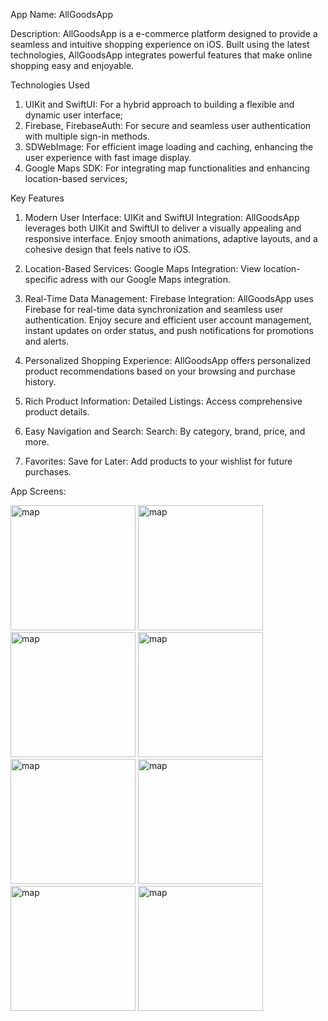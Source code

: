 App Name: AllGoodsApp

Description:
AllGoodsApp is a e-commerce platform designed to provide a seamless and intuitive shopping experience on iOS. Built using the latest technologies, AllGoodsApp integrates powerful features that make online shopping easy and enjoyable.

Technologies Used
1. UIKit and SwiftUI: For a hybrid approach to building a flexible and dynamic user interface;
3. Firebase, FirebaseAuth: For secure and seamless user authentication with multiple sign-in methods.
4. SDWebImage: For efficient image loading and caching, enhancing the user experience with fast image display.
5. Google Maps SDK: For integrating map functionalities and enhancing location-based services;

Key Features
1. Modern User Interface:
UIKit and SwiftUI Integration: AllGoodsApp leverages both UIKit and SwiftUI to deliver a visually appealing and responsive interface. Enjoy smooth animations, adaptive layouts, and a cohesive design that feels native to iOS.

2. Location-Based Services:
Google Maps Integration:  View location-specific adress with our Google Maps integration.

4. Real-Time Data Management:
Firebase Integration: AllGoodsApp uses Firebase for real-time data synchronization and seamless user authentication. Enjoy secure and efficient user account management, instant updates on order status, and push notifications for promotions and alerts.


6. Personalized Shopping Experience:
AllGoodsApp offers personalized product recommendations based on your browsing and purchase history.

7. Rich Product Information:
Detailed Listings: Access comprehensive product details.

8. Easy Navigation and Search:
Search: By category, brand, price, and more.

9. Favorites:
Save for Later: Add products to your wishlist for future purchases.

App Screens:

<img src="https://github.com/user-attachments/assets/5ac29561-eb5e-4f7f-a8a6-8f6e0074ab54" alt="map" width="200"/>
<img src="https://github.com/user-attachments/assets/3f391bc5-b98d-421f-92dd-95a24f663357" alt="map" width="200"/> 
<img src="https://github.com/user-attachments/assets/5b0da1d5-5f86-49fe-bd2a-3d93066d55b2" alt="map" width="200"/>
<img src="https://github.com/user-attachments/assets/e8bdf4da-42ea-438f-8735-9ba9a602344f" alt="map" width="200"/>
<img src="https://github.com/user-attachments/assets/2534956b-d684-4cc9-912b-d071058e0ed5" alt="map" width="200"/>
<img src="https://github.com/user-attachments/assets/e3843b33-7c8c-478a-8e77-600b30613caf" alt="map" width="200"/>
<img src="https://github.com/user-attachments/assets/9790a330-86d3-4603-8820-a85f1f433537" alt="map" width="200"/>
<img src="https://github.com/user-attachments/assets/87837881-e9e7-4089-ad1b-40739ef1b8cf" alt="map" width="200"/>

